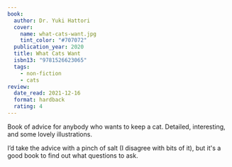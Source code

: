 ```yaml
---
book:
  author: Dr. Yuki Hattori
  cover:
    name: what-cats-want.jpg
    tint_color: "#707072"
  publication_year: 2020
  title: What Cats Want
  isbn13: "9781526623065"
  tags:
    - non-fiction
    - cats
review:
  date_read: 2021-12-16
  format: hardback
  rating: 4
---
```


Book of advice for anybody who wants to keep a cat.
Detailed, interesting, and some lovely illustrations.

I’d take the advice with a pinch of salt (I disagree with bits of it), but it's a good book to find out what questions to ask.
